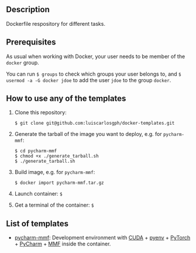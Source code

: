 Description
-----------

Dockerfile respository for different tasks.


Prerequisites
-------------

As usual when working with Docker, your user needs to be member of the `docker` group.

You can run `$ groups` to check which groups your user belongs to, and `$ usermod -a -G docker jdoe` to add the user `jdoe` to the group `docker`.


How to use any of the templates
-------------------------------

1. Clone this repository: 
    ```
    $ git clone git@github.com:luiscarlosgph/docker-templates.git
    ```

2. Generate the tarball of the image you want to deploy, e.g. for `pycharm-mmf`: 
    ```
    $ cd pycharm-mmf
    $ chmod +x ./generate_tarball.sh
    $ ./generate_tarball.sh
    ```

3. Build image, e.g. for `pycharm-mmf`: 
   ```
   $ docker import pycharm-mmf.tar.gz
   ```

4. Launch container: `$ `

5. Get a terminal of the container: `$ `

List of templates
-----------------

* [pycharm-mmf](pycharm-mmf): Development environment with [CUDA](https://developer.nvidia.com/cuda-toolkit) + [pyenv](https://github.com/pyenv/pyenv) + [PyTorch](https://pytorch.org/get-started/locally) + [PyCharm](https://www.jetbrains.com/pycharm/download) + [MMF](https://mmf.sh) inside the container.
